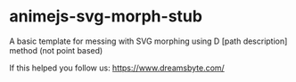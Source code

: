 # animejs-svg-morph-stub
A basic template for messing with SVG morphing using D [path description] method (not point based)

If this helped you follow us:
https://www.dreamsbyte.com/
